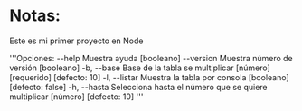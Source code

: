 # Notas:
Este es mi primer proyecto en Node

'''Opciones:
      --help     Muestra ayuda                                        [booleano]
      --version  Muestra número de versión                            [booleano]
  -b, --base      Base de la tabla se multiplicar
                                              [número] [requerido] [defecto: 10]
  -l, --listar   Muestra la tabla por consola        [booleano] [defecto: false]
  -h, --hasta    Selecciona hasta el número que se quiere multiplicar
                                                          [número] [defecto: 10]
                                                          '''
